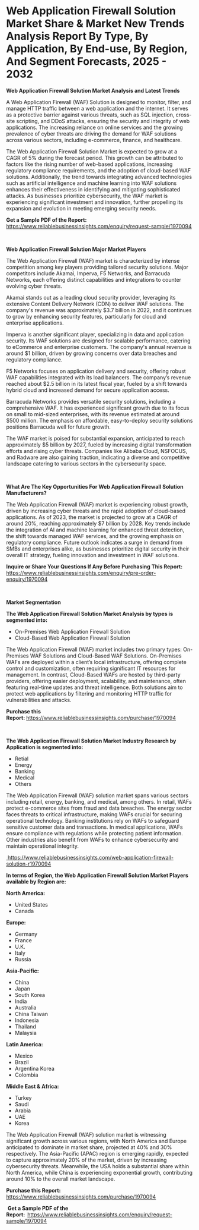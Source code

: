 <p><h1>Web Application Firewall Solution Market Share & Market New Trends Analysis Report By Type, By Application, By End-use, By Region, And Segment Forecasts, 2025 - 2032</h1></p><p><strong>Web Application Firewall Solution Market Analysis and Latest Trends</strong></p>
<p><p>A Web Application Firewall (WAF) Solution is designed to monitor, filter, and manage HTTP traffic between a web application and the internet. It serves as a protective barrier against various threats, such as SQL injection, cross-site scripting, and DDoS attacks, ensuring the security and integrity of web applications. The increasing reliance on online services and the growing prevalence of cyber threats are driving the demand for WAF solutions across various sectors, including e-commerce, finance, and healthcare.</p><p>The Web Application Firewall Solution Market is expected to grow at a CAGR of 5% during the forecast period. This growth can be attributed to factors like the rising number of web-based applications, increasing regulatory compliance requirements, and the adoption of cloud-based WAF solutions. Additionally, the trend towards integrating advanced technologies such as artificial intelligence and machine learning into WAF solutions enhances their effectiveness in identifying and mitigating sophisticated attacks. As businesses prioritize cybersecurity, the WAF market is experiencing significant investment and innovation, further propelling its expansion and evolution in meeting emerging security needs.</p></p>
<p><strong>Get a Sample PDF of the Report:&nbsp;</strong> <a href="https://www.reliablebusinessinsights.com/enquiry/request-sample/1970094?utm_campaign=3220&utm_medium=2&utm_source=Github&utm_content=ia&utm_term=19042025&utm_id=web-application-firewall-solution">https://www.reliablebusinessinsights.com/enquiry/request-sample/1970094</a></p>
<p>&nbsp;</p>
<p><strong>Web Application Firewall Solution Major Market Players</strong></p>
<p><p>The Web Application Firewall (WAF) market is characterized by intense competition among key players providing tailored security solutions. Major competitors include Akamai, Imperva, F5 Networks, and Barracuda Networks, each offering distinct capabilities and integrations to counter evolving cyber threats.</p><p>Akamai stands out as a leading cloud security provider, leveraging its extensive Content Delivery Network (CDN) to deliver WAF solutions. The company's revenue was approximately $3.7 billion in 2022, and it continues to grow by enhancing security features, particularly for cloud and enterprise applications.</p><p>Imperva is another significant player, specializing in data and application security. Its WAF solutions are designed for scalable performance, catering to eCommerce and enterprise customers. The company's annual revenue is around $1 billion, driven by growing concerns over data breaches and regulatory compliance.</p><p>F5 Networks focuses on application delivery and security, offering robust WAF capabilities integrated with its load balancers. The company’s revenue reached about $2.5 billion in its latest fiscal year, fueled by a shift towards hybrid cloud and increased demand for secure application access.</p><p>Barracuda Networks provides versatile security solutions, including a comprehensive WAF. It has experienced significant growth due to its focus on small to mid-sized enterprises, with its revenue estimated at around $500 million. The emphasis on affordable, easy-to-deploy security solutions positions Barracuda well for future growth.</p><p>The WAF market is poised for substantial expansion, anticipated to reach approximately $5 billion by 2027, fueled by increasing digital transformation efforts and rising cyber threats. Companies like Alibaba Cloud, NSFOCUS, and Radware are also gaining traction, indicating a diverse and competitive landscape catering to various sectors in the cybersecurity space.</p></p>
<p>&nbsp;</p>
<p><strong>What Are The Key Opportunities For Web Application Firewall Solution Manufacturers?</strong></p>
<p><p>The Web Application Firewall (WAF) market is experiencing robust growth, driven by increasing cyber threats and the rapid adoption of cloud-based applications. As of 2023, the market is projected to grow at a CAGR of around 20%, reaching approximately $7 billion by 2028. Key trends include the integration of AI and machine learning for enhanced threat detection, the shift towards managed WAF services, and the growing emphasis on regulatory compliance. Future outlook indicates a surge in demand from SMBs and enterprises alike, as businesses prioritize digital security in their overall IT strategy, fueling innovation and investment in WAF solutions.</p></p>
<p><strong>Inquire or Share Your Questions If Any Before Purchasing This Report:</strong> <a href="https://www.reliablebusinessinsights.com/enquiry/pre-order-enquiry/1970094?utm_campaign=3220&utm_medium=2&utm_source=Github&utm_content=ia&utm_term=19042025&utm_id=web-application-firewall-solution">https://www.reliablebusinessinsights.com/enquiry/pre-order-enquiry/1970094</a></p>
<p>&nbsp;</p>
<p><strong>Market Segmentation</strong></p>
<p><strong>The Web Application Firewall Solution Market Analysis by types is segmented into:</strong></p>
<p><ul><li>On-Premises Web Application Firewall Solution</li><li>Cloud-Based Web Application Firewall Solution</li></ul></p>
<p><p>The Web Application Firewall (WAF) market includes two primary types: On-Premises WAF Solutions and Cloud-Based WAF Solutions. On-Premises WAFs are deployed within a client’s local infrastructure, offering complete control and customization, often requiring significant IT resources for management. In contrast, Cloud-Based WAFs are hosted by third-party providers, offering easier deployment, scalability, and maintenance, often featuring real-time updates and threat intelligence. Both solutions aim to protect web applications by filtering and monitoring HTTP traffic for vulnerabilities and attacks.</p></p>
<p><strong>Purchase this Report:&nbsp;</strong><a href="https://www.reliablebusinessinsights.com/purchase/1970094?utm_campaign=3220&utm_medium=2&utm_source=Github&utm_content=ia&utm_term=19042025&utm_id=web-application-firewall-solution">https://www.reliablebusinessinsights.com/purchase/1970094</a></p>
<p>&nbsp;</p>
<p><strong>The Web Application Firewall Solution Market Industry Research by Application is segmented into:</strong></p>
<p><ul><li>Retial</li><li>Energy</li><li>Banking</li><li>Medical</li><li>Others</li></ul></p>
<p><p>The Web Application Firewall (WAF) solution market spans various sectors including retail, energy, banking, and medical, among others. In retail, WAFs protect e-commerce sites from fraud and data breaches. The energy sector faces threats to critical infrastructure, making WAFs crucial for securing operational technology. Banking institutions rely on WAFs to safeguard sensitive customer data and transactions. In medical applications, WAFs ensure compliance with regulations while protecting patient information. Other industries also benefit from WAFs to enhance cybersecurity and maintain operational integrity.</p></p>
<p><a href="https://www.reliablebusinessinsights.com/web-application-firewall-solution-r1970094?utm_campaign=3220&utm_medium=2&utm_source=Github&utm_content=ia&utm_term=19042025&utm_id=web-application-firewall-solution">&nbsp;https://www.reliablebusinessinsights.com/web-application-firewall-solution-r1970094</a></p>
<p><strong>In terms of Region, the Web Application Firewall Solution Market Players available by Region are:</strong></p>
<p>
    <p> <strong> North America: </strong>
        <ul>
            <li>United States</li>
            <li>Canada</li>
        </ul>
        </p> 
    <p> <strong> Europe: </strong>
        <ul>
            <li>Germany</li>
            <li>France</li>
            <li>U.K.</li>
            <li>Italy</li>
            <li>Russia</li>
        </ul>
        </p> 
    <p> <strong> Asia-Pacific: </strong>
        <ul>
            <li>China</li>
            <li>Japan</li>
            <li>South Korea</li>
            <li>India</li>
            <li>Australia</li>
            <li>China Taiwan</li>
            <li>Indonesia</li>
            <li>Thailand</li>
            <li>Malaysia</li>
        </ul>
        </p> 
    <p> <strong> Latin America: </strong>
        <ul>
            <li>Mexico</li>
            <li>Brazil</li>
            <li>Argentina Korea</li>
            <li>Colombia</li>
        </ul>
        </p> 
    <p> <strong> Middle East & Africa: </strong>
        <ul>
            <li>Turkey</li>
            <li>Saudi</li>
            <li>Arabia</li>
            <li>UAE</li>
            <li>Korea</li>
        </ul>
    </p>
    </p>
<p><p>The Web Application Firewall (WAF) solution market is witnessing significant growth across various regions, with North America and Europe anticipated to dominate in market share, projected at 40% and 30% respectively. The Asia-Pacific (APAC) region is emerging rapidly, expected to capture approximately 20% of the market, driven by increasing cybersecurity threats. Meanwhile, the USA holds a substantial share within North America, while China is experiencing exponential growth, contributing around 10% to the overall market landscape.</p></p>
<p><strong>Purchase this Report: </strong><a href="https://www.reliablebusinessinsights.com/purchase/1970094?utm_campaign=3220&utm_medium=2&utm_source=Github&utm_content=ia&utm_term=19042025&utm_id=web-application-firewall-solution">https://www.reliablebusinessinsights.com/purchase/1970094</a></p>
<p>&nbsp;<strong>Get a Sample PDF of the Report:&nbsp;&nbsp;</strong><a href="https://www.reliablebusinessinsights.com/enquiry/request-sample/1970094?utm_campaign=3220&utm_medium=2&utm_source=Github&utm_content=ia&utm_term=19042025&utm_id=web-application-firewall-solution">https://www.reliablebusinessinsights.com/enquiry/request-sample/1970094</a></p>
<p><strong></strong></p>
<p><p></p><p></p><p></p></p>